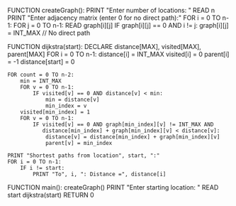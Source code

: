 FUNCTION createGraph():
    PRINT "Enter number of locations: "
    READ n
    PRINT "Enter adjacency matrix (enter 0 for no direct path):"
    FOR i = 0 TO n-1:
        FOR j = 0 TO n-1:
            READ graph[i][j]
            IF graph[i][j] == 0 AND i != j:
                graph[i][j] = INT_MAX // No direct path

FUNCTION dijkstra(start):
    DECLARE distance[MAX], visited[MAX], parent[MAX]
    FOR i = 0 TO n-1:
        distance[i] = INT_MAX
        visited[i] = 0
        parent[i] = -1
    distance[start] = 0

    FOR count = 0 TO n-2:
        min = INT_MAX
        FOR v = 0 TO n-1:
            IF visited[v] == 0 AND distance[v] < min:
                min = distance[v]
                min_index = v
        visited[min_index] = 1
        FOR v = 0 TO n-1:
            IF visited[v] == 0 AND graph[min_index][v] != INT_MAX AND 
               distance[min_index] + graph[min_index][v] < distance[v]:
                distance[v] = distance[min_index] + graph[min_index][v]
                parent[v] = min_index

    PRINT "Shortest paths from location", start, ":"
    FOR i = 0 TO n-1:
        IF i != start:
            PRINT "To", i, ": Distance =", distance[i]

FUNCTION main():
    createGraph()
    PRINT "Enter starting location: "
    READ start
    dijkstra(start)
    RETURN 0

